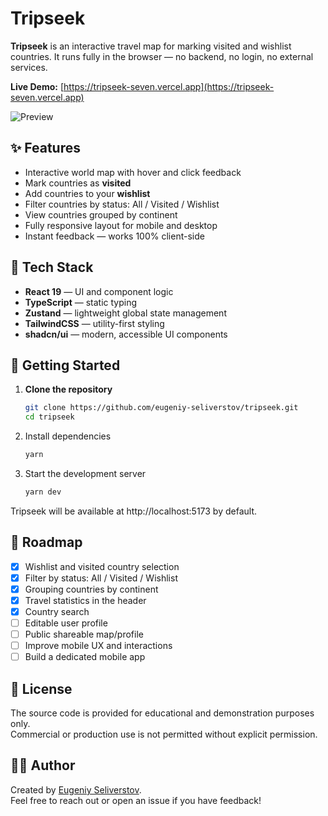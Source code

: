# Tripseek

**Tripseek** is an interactive travel map for marking visited and wishlist countries. It runs fully in the browser — no backend, no login, no external services.

**Live Demo:** [https://tripseek-seven.vercel.app](https://tripseek-seven.vercel.app)

![Preview](./screenshot.png)

## ✨ Features

- Interactive world map with hover and click feedback  
- Mark countries as **visited**  
- Add countries to your **wishlist**  
- Filter countries by status: All / Visited / Wishlist  
- View countries grouped by continent  
- Fully responsive layout for mobile and desktop  
- Instant feedback — works 100% client-side

## 🧱 Tech Stack

- **React 19** — UI and component logic  
- **TypeScript** — static typing  
- **Zustand** — lightweight global state management  
- **TailwindCSS** — utility-first styling  
- **shadcn/ui** — modern, accessible UI components 

## 🚀 Getting Started

1. **Clone the repository**
   ```bash
   git clone https://github.com/eugeniy-seliverstov/tripseek.git
   cd tripseek
   ```
2. Install dependencies
   ```bash
   yarn
   ```
3. Start the development server
   ```bash
   yarn dev
   ```

Tripseek will be available at http://localhost:5173 by default.

## 📌 Roadmap

- [x] Wishlist and visited country selection
- [x] Filter by status: All / Visited / Wishlist
- [x] Grouping countries by continent
- [x] Travel statistics in the header 
- [x] Country search
- [ ] Editable user profile
- [ ] Public shareable map/profile
- [ ] Improve mobile UX and interactions
- [ ] Build a dedicated mobile app

## 📄 License

The source code is provided for educational and demonstration purposes only.  
Commercial or production use is not permitted without explicit permission.

## 🙋‍♂️ Author

Created by [Eugeniy Seliverstov](https://github.com/eugeniy-seliverstov).  
Feel free to reach out or open an issue if you have feedback!
